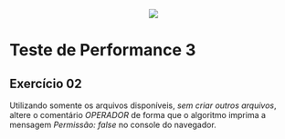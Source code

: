 <p align="center">
    <img src="https://www.infnet.edu.br/infnet/wp-content/themes/infnet.homepage//assets/img/LogoInfnetRodape.png"/>
</p>

# Teste de Performance 3

## Exercício 02

Utilizando somente os arquivos disponíveis, _sem criar outros arquivos_, altere o comentário _OPERADOR_ de forma que o algoritmo imprima a mensagem _Permissão: false_ no console do navegador.
